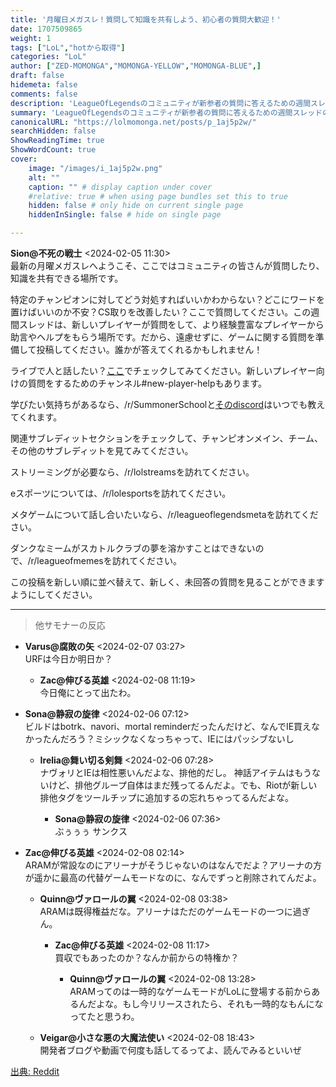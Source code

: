 ```yaml
---
title: '月曜日メガスレ！質問して知識を共有しよう、初心者の質問大歓迎！'
date: 1707509865
weight: 1
tags: ["LoL","hotから取得"]
categories: "LoL"
author: ["ZED-MOMONGA","MOMONGA-YELLOW","MOMONGA-BLUE",]
draft: false
hidemeta: false
comments: false
description: 'LeagueOfLegendsのコミュニティが新参者の質問に答えるための週間スレッドの紹介。'
summary: 'LeagueOfLegendsのコミュニティが新参者の質問に答えるための週間スレッドの紹介。'
canonicalURL: "https://lolmomonga.net/posts/p_1aj5p2w/"
searchHidden: false
ShowReadingTime: true
ShowWordCount: true
cover:
    image: "/images/i_1aj5p2w.png"
    alt: ""
    caption: "" # display caption under cover
    #relative: true # when using page bundles set this to true
    hidden: false # only hide on current single page
    hiddenInSingle: false # hide on single page

---
```

**Sion@不死の戦士** <2024-02-05 11:30>  
最新の月曜メガスレへようこそ、ここではコミュニティの皆さんが質問したり、知識を共有できる場所です。

特定のチャンピオンに対してどう対処すればいいかわからない？どこにワードを置けばいいのか不安？CS取りを改善したい？ここで質問してください。この週間スレッドは、新しいプレイヤーが質問をして、より経験豊富なプレイヤーから助言やヘルプをもらう場所です。だから、遠慮せずに、ゲームに関する質問を準備して投稿してください。誰かが答えてくれるかもしれません！

ライブで人と話したい？[ここ](http://discord.gg/lol)でチェックしてみてください。新しいプレイヤー向けの質問をするためのチャンネル#new-player-helpもあります。

学びたい気持ちがあるなら、/r/SummonerSchoolと[そのdiscord](https://discord.gg/summonerschool)はいつでも教えてくれます。

関連サブレディットセクションをチェックして、チャンピオンメイン、チーム、その他のサブレディットを見てみてください。

ストリーミングが必要なら、/r/lolstreamsを訪れてください。

eスポーツについては、/r/lolesportsを訪れてください。

メタゲームについて話し合いたいなら、/r/leagueoflegendsmetaを訪れてください。

ダンクなミームがスカトルクラブの夢を溶かすことはできないので、/r/leagueofmemesを訪れてください。

この投稿を新しい順に並べ替えて、新しく、未回答の質問を見ることができますようにしてください。  

---

> 他サモナーの反応  

- **Varus@腐敗の矢** <2024-02-07 03:27>   
URFは今日か明日か？  

  - **Zac@伸びる英雄** <2024-02-08 11:19>   
  今日俺にとって出たわ。  

- **Sona@静寂の旋律** <2024-02-06 07:12>   
ビルドはbotrk、navori、mortal reminderだったんだけど、なんでIE買えなかったんだろう？ミシックなくなっちゃって、IEにはパッシブないし  

  - **Irelia@舞い切る剣舞** <2024-02-06 07:28>   
  ナヴォリとIEは相性悪いんだよな、排他的だし。
神話アイテムはもうないけど、排他グループ自体はまだ残ってるんだよ。でも、Riotが新しい排他タグをツールチップに追加するの忘れちゃってるんだよな。  

    - **Sona@静寂の旋律** <2024-02-06 07:36>   
    ぶぅぅぅ
サンクス  

- **Zac@伸びる英雄** <2024-02-08 02:14>   
ARAMが常設なのにアリーナがそうじゃないのはなんでだよ？アリーナの方が遥かに最高の代替ゲームモードなのに、なんでずっと削除されてんだよ。  

  - **Quinn@ヴァロールの翼** <2024-02-08 03:38>   
  ARAMは既得権益だな。アリーナはただのゲームモードの一つに過ぎん。  

    - **Zac@伸びる英雄** <2024-02-08 11:17>   
    買収でもあったのか？なんか前からの特権か？  

      - **Quinn@ヴァロールの翼** <2024-02-08 13:28>   
      ARAMってのは一時的なゲームモードがLoLに登場する前からあるんだよな。もし今リリースされたら、それも一時的なもんになってたと思うわ。  

  - **Veigar@小さな悪の大魔法使い** <2024-02-08 18:43>   
  開発者ブログや動画で何度も話してるってよ、読んでみるといいぜ  




[出典: Reddit](https://www.reddit.com//r/leagueoflegends/comments/1aj5p2w/monday_megathread_ask_questions_and_share/)

